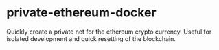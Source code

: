 # private-ethereum-docker
Quickly create a private net for the ethereum crypto currency. Useful for isolated development and quick resetting of the blockchain.
